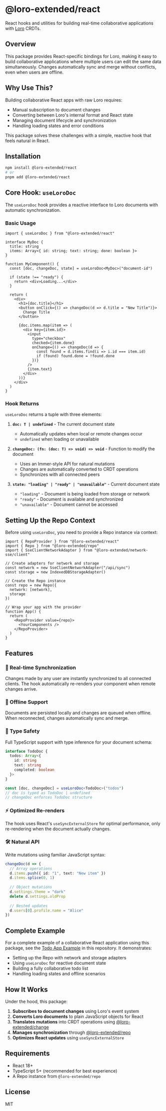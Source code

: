 # @loro-extended/react

React hooks and utilities for building real-time collaborative applications with [Loro](https://github.com/loro-dev/loro) CRDTs.

## Overview

This package provides React-specific bindings for Loro, making it easy to build collaborative applications where multiple users can edit the same data simultaneously. Changes automatically sync and merge without conflicts, even when users are offline.

## Why Use This?

Building collaborative React apps with raw Loro requires:
- Manual subscription to document changes
- Converting between Loro's internal format and React state
- Managing document lifecycle and synchronization
- Handling loading states and error conditions

This package solves these challenges with a simple, reactive hook that feels natural in React.

## Installation

```bash
npm install @loro-extended/react
# or
pnpm add @loro-extended/react
```

## Core Hook: `useLoroDoc`

The `useLoroDoc` hook provides a reactive interface to Loro documents with automatic synchronization.

### Basic Usage

```tsx
import { useLoroDoc } from "@loro-extended/react"

interface MyDoc {
  title: string
  items: Array<{ id: string; text: string; done: boolean }>
}

function MyComponent() {
  const [doc, changeDoc, state] = useLoroDoc<MyDoc>("document-id")

  if (state !== "ready") {
    return <div>Loading...</div>
  }

  return (
    <div>
      <h1>{doc.title}</h1>
      <button onClick={() => changeDoc(d => d.title = "New Title")}>
        Change Title
      </button>
      
      {doc.items.map(item => (
        <div key={item.id}>
          <input
            type="checkbox"
            checked={item.done}
            onChange={() => changeDoc(d => {
              const found = d.items.find(i => i.id === item.id)
              if (found) found.done = !found.done
            })}
          />
          {item.text}
        </div>
      ))}
    </div>
  )
}
```

### Hook Returns

`useLoroDoc` returns a tuple with three elements:

1. **`doc: T | undefined`** - The current document state
   - Automatically updates when local or remote changes occur
   - `undefined` when loading or unavailable

2. **`changeDoc: (fn: (doc: T) => void) => void`** - Function to modify the document
   - Uses an Immer-style API for natural mutations
   - Changes are automatically converted to CRDT operations
   - Synchronizes with all connected peers

3. **`state: "loading" | "ready" | "unavailable"`** - Current document state
   - `"loading"` - Document is being loaded from storage or network
   - `"ready"` - Document is available and synchronized
   - `"unavailable"` - Document cannot be accessed

## Setting Up the Repo Context

Before using `useLoroDoc`, you need to provide a Repo instance via context:

```tsx
import { RepoProvider } from "@loro-extended/react"
import { Repo } from "@loro-extended/repo"
import { SseClientNetworkAdapter } from "@loro-extended/network-sse/client"

// Create adapters for network and storage
const network = new SseClientNetworkAdapter("/api/sync")
const storage = new IndexedDBStorageAdapter()

// Create the Repo instance
const repo = new Repo({ 
  network: [network], 
  storage 
})

// Wrap your app with the provider
function App() {
  return (
    <RepoProvider value={repo}>
      <YourComponents />
    </RepoProvider>
  )
}
```

## Features

### 🔄 Real-time Synchronization
Changes made by any user are instantly synchronized to all connected clients. The hook automatically re-renders your component when remote changes arrive.

### 🔌 Offline Support
Documents are persisted locally and changes are queued when offline. When reconnected, changes automatically sync and merge.

### 🎯 Type Safety
Full TypeScript support with type inference for your document schema:

```typescript
interface TodoDoc {
  todos: Array<{
    id: string
    text: string
    completed: boolean
  }>
}

const [doc, changeDoc] = useLoroDoc<TodoDoc>("todos")
// doc is typed as TodoDoc | undefined
// changeDoc enforces TodoDoc structure
```

### ⚡ Optimized Re-renders
The hook uses React's `useSyncExternalStore` for optimal performance, only re-rendering when the document actually changes.

### 🛠️ Natural API
Write mutations using familiar JavaScript syntax:

```typescript
changeDoc(d => {
  // Array operations
  d.items.push({ id: "1", text: "New item" })
  d.items.splice(0, 1)
  
  // Object mutations
  d.settings.theme = "dark"
  delete d.settings.oldProp
  
  // Nested updates
  d.users[0].profile.name = "Alice"
})
```

## Complete Example

For a complete example of a collaborative React application using this package, see the [Todo App Example](../../examples/todo-app/README.md) in this repository. It demonstrates:

- Setting up the Repo with network and storage adapters
- Using `useLoroDoc` for reactive document state
- Building a fully collaborative todo list
- Handling loading states and offline scenarios

## How It Works

Under the hood, this package:

1. **Subscribes to document changes** using Loro's event system
2. **Converts Loro documents** to plain JavaScript objects for React
3. **Translates mutations** into CRDT operations using [@loro-extended/change](../change/README.md)
4. **Manages synchronization** through [@loro-extended/repo](../repo/README.md)
5. **Optimizes React updates** using `useSyncExternalStore`

## Requirements

- React 18+
- TypeScript 5+ (recommended for best experience)
- A Repo instance from `@loro-extended/repo`

## License

MIT